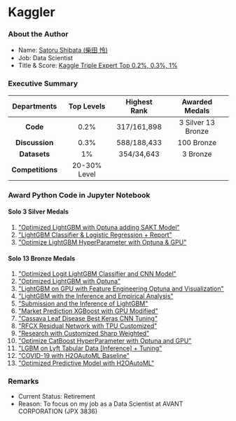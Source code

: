 # Kaggler
### About the Author
- Name: [Satoru Shibata (柴田 怜)](https://www.linkedin.com/in/satoru-shibata-jp/)
- Job: Data Scientist
- Title & Score: [Kaggle Triple Expert Top 0.2%, 0.3%, 1%](https://github.com/satorushibata0627/Kaggle/raw/main/Kaggle_Triple_Expert_Evidence.pdf)
### Executive Summary
| Departments      | Top Levels| Highest Rank | Awarded Medals                | 
| :---:            | :---:   | :---:        | :---:                            |
| **Code**         | 0.2%  | 317/161,898   | 3 Silver 13 Bronze  |
| **Discussion**   | 0.3%    | 588/188,433   | 100 Bronze           |
| **Datasets**     | 1%     | 354/34,643     | 3 Bronze             |
| **Competitions** | 20-30% Level

### Award Python Code in Jupyter Notebook
####  Solo 3 Silver Medals
1. ["Optimized LightGBM with Optuna adding SAKT Model"](https://github.com/satorushibata0627/Kaggle/blob/main/Kaggle_Python3_Silver_Medal_Optimized_LightGBM_with_Optuna_adding_SAKT_Model.ipynb)
2. ["LightGBM Classifier & Logistic Regression + Report"](https://github.com/satorushibata0627/Kaggle/blob/main/Kaggle_Python3_Silver_Medal_LightGBM_Classifier_and_Logistic_Regression_Report.ipynb)
3. ["Optimize LightGBM HyperParameter with Optuna & GPU"](https://github.com/satorushibata0627/Kaggle/blob/main/Kaggle_Python3_Silver_Medal_Optimize_LightGBM_HyperParameter_with_Optuna_and_GPU.ipynb)

#### Solo 13 Bronze Medals
1. ["Optimized Logit LightGBM Classifier and CNN Model"](https://github.com/satorushibata0627/Kaggle/blob/main/Kaggle_Python3_Bronze_Medal_Optimized_Logit_LightGBM_Classifier_and_CNN_Model.ipynb)
2. ["Optimized LightGBM with Optuna"](https://github.com/satorushibata0627/Kaggle/blob/main/Kaggle_Python3_Bronze_Medal_Optimized_LightGBM_with_Optuna.ipynb)
3. ["LightGBM on GPU with Feature Engineering Optuna and Visualization"](https://github.com/satorushibata0627/Kaggle/blob/main/Kaggle_Python3_Bronze_Medal_LightGBM_on_GPU_with_Feature_Engineering_Optuna_and_Visualization.ipynb)
4. ["LightGBM with the Inference and Empirical Analysis"](https://github.com/satorushibata0627/Kaggle/blob/main/Kaggle_Python3_Bronze_Medal_LightGBM_with_the_Inference_and_Empirical_Analysis.ipynb)
5. ["Submission and the Inference of LightGBM"](https://github.com/satorushibata0627/Kaggle/blob/main/Kaggle_Python3_Bronze_Medal_Submission_and_the_Inference_of_LightGBM.ipynb)
6. ["Market Prediction XGBoost with GPU Modified"](https://github.com/satorushibata0627/Kaggle/blob/main/Kaggle_Python3_Bronze_Medal_Market_Prediction_XGBoost_with_GPU_Modified.ipynb)
7. ["Cassava Leaf Disease Best Keras CNN Tuning"](https://github.com/satorushibata0627/Kaggle/blob/main/Kaggle_Python3_Bronze_Medal_Cassava_Leaf_Disease_Best_Keras_CNN_Tuning.ipynb)
8. ["RFCX Residual Network with TPU Customized"](https://github.com/satorushibata0627/Kaggle/blob/main/Kaggle_Python3_Bronze_Medal_RFCX_Residual_Network_with_TPU_Customized.ipynb)
9. ["Research with Customized Sharp Weighted"](https://github.com/satorushibata0627/Kaggle/blob/main/Kaggle_Python3_Bronze_Medal_Research_with_Customized_Sharp_Weighted.ipynb)
10. ["Optimize CatBoost HyperParameter with Optuna and GPU"](https://github.com/satorushibata0627/Kaggle/blob/main/Kaggle_Python3_Bronze_Medal_Optimize_CatBoost_HyperParameter_with_Optuna_and_GPU.ipynb)
11. ["LGBM on Lyft Tabular Data [Inference] + Tuning"](https://github.com/satorushibata0627/Kaggle/blob/main/Kaggle_Python3_Bronze_Medal_LGBM_on_Lyft_Tabular_Data_Inference_Tuning.ipynb)
12. ["COVID-19 with H2OAutoML Baseline"](https://github.com/satorushibata0627/Kaggle/blob/main/Kaggle_Python3_Bronze_Medal_COVID-19_with_H2OAutoML_Baseline.ipynb)
13. ["Optimized Predictive Model with H2OAutoML"](https://github.com/satorushibata0627/Kaggle/blob/main/Kaggle_Python3_Bronze_Medal_Optimized_Predictive_Model_with_H2OAutoML.ipynb)

### Remarks
- Current Status: Retirement
- Reason: To focus on my job as a Data Scientist at AVANT CORPORATION (JPX 3836)
